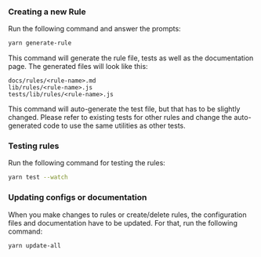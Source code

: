 ### Creating a new Rule

Run the following command and answer the prompts:

```sh
yarn generate-rule
```

This command will generate the rule file, tests as well as the documentation page.
The generated files will look like this:

```
docs/rules/<rule-name>.md
lib/rules/<rule-name>.js
tests/lib/rules/<rule-name>.js
```

This command will auto-generate the test file, but that has to be slightly changed. Please refer to existing tests for other rules and change the auto-generated code to use the same utilities as other tests.

### Testing rules

Run the following command for testing the rules:

```sh
yarn test --watch
```

### Updating configs or documentation

When you make changes to rules or create/delete rules, the configuration files and documentation have to be updated. For that, run the following command:

```sh
yarn update-all
```
